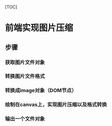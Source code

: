 [TOC]

# 前端实现图片压缩

## 步骤

### 获取图片文件对象

### 转换图片文件格式

### 转换成image对象（DOM节点）

### 绘制在canvas上，实现图片压缩以及格式转换

### 输出一个文件对象

